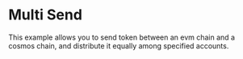 # Multi Send
This example allows you to send token between an evm chain and a cosmos chain, and distribute it equally among specified accounts.
